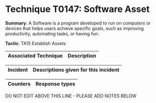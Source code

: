 # Technique T0147: Software Asset

**Summary**: A Software is a program developed to run on computers or devices that helps users achieve specific goals, such as improving productivity, automating tasks, or having fun.

**Tactic**: TA15 Establish Assets


| Associated Technique | Description |
| --------- | ------------------------- |



| Incident | Descriptions given for this incident |
| -------- | -------------------- |



| Counters | Response types |
| -------- | -------------- |


DO NOT EDIT ABOVE THIS LINE - PLEASE ADD NOTES BELOW